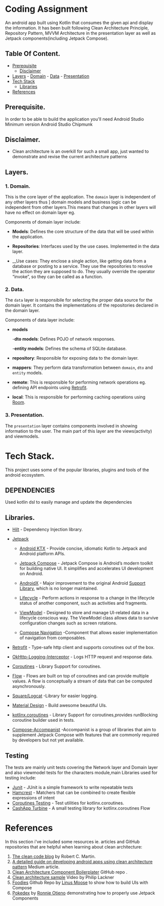 # Coding Assignment

An android app built using Kotlin that consumes the given api and display the information. 
It has been built following Clean Architecture Principle, Repository Pattern, MVVM Architecture in the presentation layer as well as Jetpack components(including Jetpack Compose).

## Table Of Content.

- [Prerequisite](#prerequisite)
    - [Disclaimer](##disclaimer)
- [Layers](##layers)
        - [Domain](###domain)
        - [Data](###data)
        - [Presentation](###presentation)
- [Tech Stack](#techstack)
    - [Libraries](##libraries)
- [References](#References)


## Prerequisite.

In order to be able to build the application you'll need Android Studio Minimum version Android Studio Chipmunk


## Disclaimer.
- Clean architecture is an overkill for such a small app, just wanted to demonstrate and revise the current architecture patterns

## Layers.

### 1. Domain.
This is the core layer of the application. The ```domain``` layer is independent of any other layers thus ] domain models and business logic can be independent from other layers.This means that changes in other layers will have no effect on domain layer eg.

Components of domain layer include:
- __Models__: Defines the core structure of the data that will be used within the application.

- __Repositories__: Interfaces used by the use cases. Implemented in the data layer.

- __Use cases: They enclose a single action, like getting data from a database or posting to a service. They use the repositories to resolve the action they are supposed to do. They usually override the operator “invoke”, so they can be called as a function.

### 2. Data.
The ```data``` layer is responsibile for selecting the proper data source for the domain layer. It contains the implementations of the repositories declared in the domain layer. 

Components of data layer include:
- __models__

    -__dto models__: Defines POJO of network responses.

    -__entity models__: Defines the schema of SQLite database.

- __repository__: Responsible for exposing data to the domain layer.

- __mappers__: They perform data transformation between ```domain```, ```dto``` and ```entity``` models.

- __remote__: This is responsible for performing network operations eg. defining API endpoints using [Retrofit](https://square.github.io/retrofit/).

- __local__: This is responsible for performing caching operations using [Room](https://developer.android.com/training/data-storage/room).

### 3. Presentation.
The ```presentation``` layer contains components involved in showing information to the user. The main part of this layer are the views(activity) and viewmodels.

# Tech Stack.
This project uses some of the popular libraries, plugins and tools of the android ecosystem.

## DEPENDENCIES

Used kotlin dsl to easily manage and update the dependencies

## Libraries.

- [Hilt](https://dagger.dev/hilt/) - Dependency Injection library.
- [Jetpack](https://developer.android.com/jetpack)
  
  -   [Android KTX](https://developer.android.com/kotlin/ktx.html) - Provide concise, idiomatic Kotlin to Jetpack and Android platform APIs.
  -   [Jetpack Compose](https://developer.android.com/jetpack/compose) - Jetpack Compose is Android’s modern toolkit for building native UI. It simplifies and accelerates UI development on Android.
    - [AndroidX](https://developer.android.com/jetpack/androidx) - Major improvement to the original Android [Support Library](https://developer.android.com/topic/libraries/support-library/index), which is no longer maintained.
    -   [Lifecycle](https://developer.android.com/topic/libraries/architecture/lifecycle) - Perform actions in response to a change in the lifecycle status of another component, such as activities and fragments.
    
    -   [ViewModel](https://developer.android.com/topic/libraries/architecture/viewmodel) - Designed to store and manage UI-related data in a lifecycle conscious way. The ViewModel class allows data to survive configuration changes such as screen rotations.
    
    - [Compose Navigation](https://developer.android.com/jetpack/compose/navigation) -Component that allows easier implementation of navigation from composables.


- [Retrofit](https://square.github.io/retrofit/) - Type-safe http client and supports coroutines out of the box.
- [OkHttp-Logging-Interceptor](https://github.com/square/okhttp/blob/master/okhttp-logging-interceptor/README.md) - Logs HTTP request and response data.
- [Coroutines](https://github.com/Kotlin/kotlinx.coroutines) - Library Support for coroutines.
- [Flow](https://developer.android.com/kotlin/flow) - Flows are built on top of coroutines and can provide multiple values. A flow is conceptually a stream of data that can be computed asynchronously.
- [Square/Logcat](https://github.com/square/logcat) -Library for easier logging.
- [Material Design](https://material.io/develop/android/docs/getting-started/) - Build awesome beautiful UIs.
- [kotlinx.coroutines](https://github.com/Kotlin/kotlinx.coroutines) - Library Support for coroutines,provides runBlocking coroutine builder used in tests.

- [Compose-Accompanist](https://google.github.io/accompanist/) -Accompanist is a group of libraries that aim to supplement Jetpack Compose with features that are commonly required by developers but not yet available.

## Testing

The tests are mainly unit tests covering the Network layer and Domain layer and also viewmodel tests for the characters module,main Libraries used for
testing include:
  - [Junit](https://junit.org/junit4/) - JUnit is a simple framework
to write repeatable tests
  - [Hamcrest](http://hamcrest.org/) - Matchers that can be combined to
create flexible expressions of intent
  - [Coroutines Testing](https://developer.android.com/kotlin/coroutines/test) - Test utilities for
kotlinx.coroutines.
  - [CashApp Turbine](https://github.com/cashapp/turbine) - A small testing library for kotlinx.coroutines Flow
  

# References
In this section i've included some resources ie. articles and GitHub repositories that are helpful when learning about clean architecture:

1. [The clean code blog](https://blog.cleancoder.com/uncle-bob/2012/08/13/the-clean-architecture.html) by Robert C. Martin.
2. [A detailed guide on developing android apps using clean architecture pattern](https://medium.com/@dmilicic/a-detailed-guide-on-developing-android-apps-using-the-clean-architecture-pattern-d38d71e94029) Medium article.
3. [Clean Architecture Component Boilerplater](https://github.com/bufferapp/clean-architecture-components-boilerplate) GitHub repo .
4. [Clean architecture sample](https://www.youtube.com/watch?v=Mr8YKDh3li4) Video by Philip Lackner
5. [Foodies](https://github.com/LinusMuema/foodies/) Github Repo by [Linus Moose](https://github.com/LinusMuema) to show how to build UIs with Compose
6. [Pokedex](https://github.com/ronnieotieno/PokeApi-Pokedex) by [Ronnie Otieno](https://github.com/ronnieotieno) demonstrating how to properly use Jetpack Components







